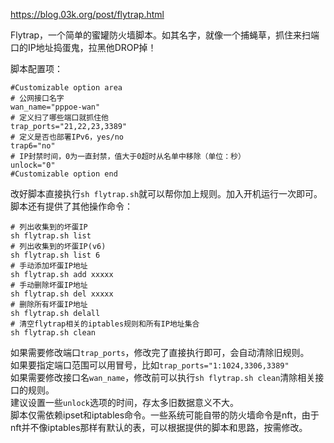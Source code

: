 https://blog.03k.org/post/flytrap.html  

Flytrap，一个简单的蜜罐防火墙脚本。如其名字，就像一个捕蝇草，抓住来扫端口的IP地址捣蛋鬼，拉黑他DROP掉！  

脚本配置项：  

```shell
#Customizable option area
# 公网接口名字
wan_name="pppoe-wan"
# 定义扫了哪些端口就抓住他
trap_ports="21,22,23,3389"
# 定义是否也部署IPv6，yes/no
trap6="no"
# IP封禁时间，0为一直封禁，值大于0超时从名单中移除（单位：秒）
unlock="0"
#Customizable option end
```
改好脚本直接执行`sh flytrap.sh`就可以帮你加上规则。加入开机运行一次即可。  
脚本还有提供了其他操作命令：  

```shell
# 列出收集到的坏蛋IP
sh flytrap.sh list
# 列出收集到的坏蛋IP(v6)
sh flytrap.sh list 6
# 手动添加坏蛋IP地址
sh flytrap.sh add xxxxx
# 手动删除坏蛋IP地址
sh flytrap.sh del xxxxx
# 删除所有坏蛋IP地址
sh flytrap.sh delall
# 清空flytrap相关的iptables规则和所有IP地址集合
sh flytrap.sh clean
```
如果需要修改端口`trap_ports`，修改完了直接执行即可，会自动清除旧规则。  
如果要指定端口范围可以用冒号，比如`trap_ports="1:1024,3306,3389"`  
如果需要修改接口名`wan_name`，修改前可以执行`sh flytrap.sh clean`清除相关接口的规则。  
建议设置一些`unlock`选项的时间，存太多旧数据意义不大。  
脚本仅需依赖ipset和iptables命令。一些系统可能自带的防火墙命令是nft，由于nft并不像iptables那样有默认的表，可以根据提供的脚本和思路，按需修改。   